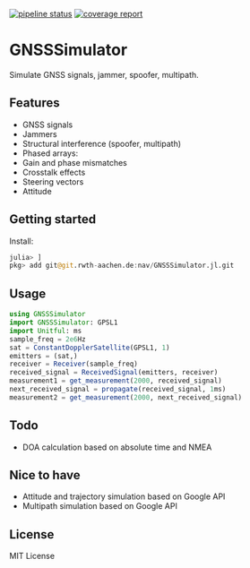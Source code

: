 [![pipeline status](https://git.rwth-aachen.de/nav/GNSSSimulator.jl/badges/master/pipeline.svg)](https://git.rwth-aachen.de/nav/GNSSSimulator.jl/commits/master)
[![coverage report](https://git.rwth-aachen.de/nav/GNSSSimulator.jl/badges/master/coverage.svg)](https://git.rwth-aachen.de/nav/GNSSSimulator.jl/commits/master)
# GNSSSimulator
Simulate GNSS signals, jammer, spoofer, multipath.

## Features

 * GNSS signals
 * Jammers
 * Structural interference (spoofer, multipath)
 * Phased arrays:
  * Gain and phase mismatches
  * Crosstalk effects
  * Steering vectors
  * Attitude

## Getting started

Install:
```julia
julia> ]
pkg> add git@git.rwth-aachen.de:nav/GNSSSimulator.jl.git
```

## Usage

```julia
using GNSSSimulator
import GNSSSimulator: GPSL1
import Unitful: ms
sample_freq = 2e6Hz
sat = ConstantDopplerSatellite(GPSL1, 1)
emitters = (sat,)
receiver = Receiver(sample_freq)
received_signal = ReceivedSignal(emitters, receiver)
measurement1 = get_measurement(2000, received_signal)
next_received_signal = propagate(received_signal, 1ms)
measurement2 = get_measurement(2000, next_received_signal)
```

## Todo

* DOA calculation based on absolute time and NMEA

## Nice to have

* Attitude and trajectory simulation based on Google API
* Multipath simulation based on Google API

## License

MIT License
